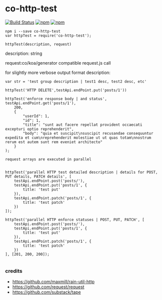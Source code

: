 # co-http-test #

[![Build Status](https://travis-ci.org/maxmill/co-http-test.svg?style=flat-square)](https://travis-ci.org/maxmill/co-http-test)
[![npm](https://img.shields.io/npm/v/co-http-test.svg?style=flat-square)]()
[![npm](https://img.shields.io/npm/dt/co-http-test.svg)]()




```
npm i --save co-http-test
var httpTest = require('co-http-test');

httpTest(description, request)
```

description: string

request:co/koa/generator compatible request.js call

for slightly more verbose output format description:

    var str = 'test group description | test1 desc, test2 desc, etc'

```
httpTest('HTTP DELETE',testApi.endPoint.put('posts/1'))

httpTest('enforce response body | and status', testApi.endPoint.get('posts/1'),
    200,
    {
        "userId": 1,
        "id": 1,
        "title": "sunt aut facere repellat provident occaecati excepturi optio reprehenderit",
        "body": "quia et suscipit\nsuscipit recusandae consequuntur expedita et cum\nreprehenderit molestiae ut ut quas totam\nnostrum rerum est autem sunt rem eveniet architecto"
    }
);

request arrays are executed in parallel


httpTest('parallel HTTP test detailed description | details for POST, PUT details, PATCH details', [
    testApi.endPoint.post('posts/'),
    testApi.endPoint.put('posts/1', {
        title: 'test put'
    }),
    testApi.endPoint.patch('posts/1', {
        title: 'test patch'
    })
]);

httpTest('parallel HTTP enforce statuses | POST, PUT, PATCH', [
    testApi.endPoint.post('posts/'),
    testApi.endPoint.put('posts/1', {
        title: 'test put'
    }),
    testApi.endPoint.patch('posts/1', {
        title: 'test patch'
    })
], [201, 200, 200]);


```

### credits ###
- https://github.com/maxmill/rain-util-http
- https://github.com/request/request
- https://github.com/substack/tape

